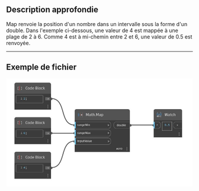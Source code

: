 ## Description approfondie
Map renvoie la position d'un nombre dans un intervalle sous la forme d'un double. Dans l'exemple ci-dessous, une valeur de 4 est mappée à une plage de 2 à 6. Comme 4 est à mi-chemin entre 2 et 6, une valeur de 0.5 est renvoyée.
___
## Exemple de fichier

![Map](./DSCore.Math.Map_img.jpg)

